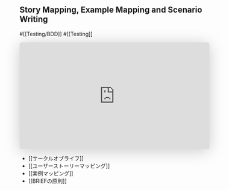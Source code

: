 ## Story Mapping, Example Mapping and Scenario Writing

#[[Testing/BDD]] #[[Testing]]

<iframe class="speakerdeck-iframe" frameborder="0" src="https://speakerdeck.com/player/9dbacb36484c4035bda6317801826c5c" title="Discovery and Formulation: Story Mapping, Example Mapping and Scenario Writing" allowfullscreen="true" style="border: 0px; background: padding-box padding-box rgba(0, 0, 0, 0.1); margin: 0px; padding: 0px; border-radius: 6px; box-shadow: rgba(0, 0, 0, 0.2) 0px 5px 40px; width: 100%; height: auto; aspect-ratio: 560 / 315;" data-ratio="1.7777777777777777"></iframe>

- [[サークルオブライフ]]
- [[ユーザーストーリーマッピング]]
- [[実例マッピング]]
- [[BRIEFの原則]]